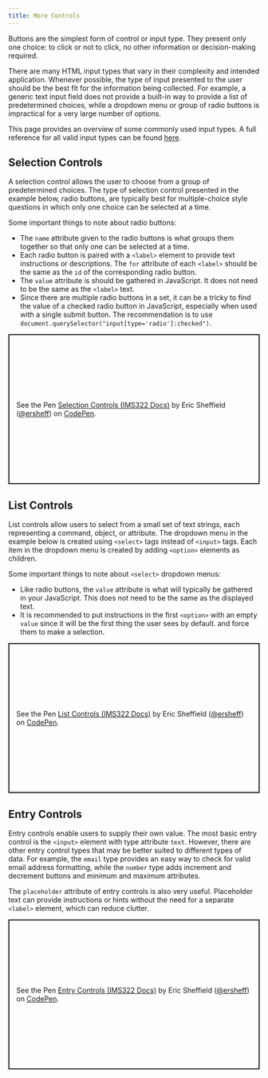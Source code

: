 ```yaml
---
title: More Controls
---
```


Buttons are the simplest form of control or input type. They present only one choice: to click or not to click, no other information or decision-making required.

There are many HTML input types that vary in their complexity and intended application. Whenever possible, the type of input presented to the user should be the best fit for the information being collected. For example, a generic text input field does not provide a built-in way to provide a list of predetermined choices, while a dropdown menu or group of radio buttons is impractical for a very large number of options.

This page provides an overview of some commonly used input types. A full reference for all valid input types can be found [here](https://developer.mozilla.org/en-US/docs/Web/HTML/Element/input).

## Selection Controls

A selection control allows the user to choose from a group of predetermined choices. The type of selection control presented in the example below, radio buttons, are typically best for multiple-choice style questions in which only one choice can be selected at a time.

Some important things to note about radio buttons:

- The `name` attribute given to the radio buttons is what groups them together so that only one can be selected at a time.
- Each radio button is paired with a `<label>` element to provide text instructions or descriptions. The `for` attribute of each `<label>` should be the same as the `id` of the corresponding radio button.
- The `value` attribute is should be gathered in JavaScript. It does not need to be the same as the `<label>` text.
- Since there are multiple radio buttons in a set, it can be a tricky to find the value of a checked radio button in JavaScript, especially when used with a single submit button. The recommendation is to use `document.querySelector("input[type='radio']:checked")`.
<p class="codepen" data-height="300" data-default-tab="html,result" data-slug-hash="XWGrNgo" data-editable="true" data-user="ersheff" style="height: 300px; box-sizing: border-box; display: flex; align-items: center; justify-content: center; border: 2px solid; margin: 1em 0; padding: 1em;">
  <span>See the Pen <a href="https://codepen.io/ersheff/pen/XWGrNgo">
  Selection Controls (IMS322 Docs)</a> by Eric Sheffield (<a href="https://codepen.io/ersheff">@ersheff</a>)
  on <a href="https://codepen.io">CodePen</a>.</span>
</p>

## List Controls

List controls allow users to select from a small set of text strings, each representing a command, object, or attribute. The dropdown menu in the example below is created using `<select>` tags instead of `<input>` tags. Each item in the dropdown menu is created by adding `<option>` elements as children.

Some important things to note about `<select>` dropdown menus:

- Like radio buttons, the `value` attribute is what will typically be gathered in your JavaScript. This does not need to be the same as the displayed text.
- It is recommended to put instructions in the first `<option>` with an empty `value` since it will be the first thing the user sees by default. and force them to make a selection.
<p class="codepen" data-height="300" data-default-tab="html,result" data-slug-hash="dyrbOzP" data-editable="true" data-user="ersheff" style="height: 300px; box-sizing: border-box; display: flex; align-items: center; justify-content: center; border: 2px solid; margin: 1em 0; padding: 1em;">
  <span>See the Pen <a href="https://codepen.io/ersheff/pen/dyrbOzP">
  List Controls (IMS322 Docs)</a> by Eric Sheffield (<a href="https://codepen.io/ersheff">@ersheff</a>)
  on <a href="https://codepen.io">CodePen</a>.</span>
</p>

## Entry Controls

Entry controls enable users to supply their own value. The most basic entry control is the `<input>` element with type attribute `text`. However, there are other entry control types that may be better suited to different types of data. For example, the `email` type provides an easy way to check for valid email address formatting, while the `number` type adds increment and decrement buttons and minimum and maximum attributes.

The `placeholder` attribute of entry controls is also very useful. Placeholder text can provide instructions or hints without the need for a separate `<label>` element, which can reduce clutter.

<p class="codepen" data-height="300" data-default-tab="html,result" data-slug-hash="yLwBVoE" data-editable="true" data-user="ersheff" style="height: 300px; box-sizing: border-box; display: flex; align-items: center; justify-content: center; border: 2px solid; margin: 1em 0; padding: 1em;">
  <span>See the Pen <a href="https://codepen.io/ersheff/pen/yLwBVoE">
  Entry Controls (IMS322 Docs)</a> by Eric Sheffield (<a href="https://codepen.io/ersheff">@ersheff</a>)
  on <a href="https://codepen.io">CodePen</a>.</span>
</p>
<script async src="https://cpwebassets.codepen.io/assets/embed/ei.js"></script>
